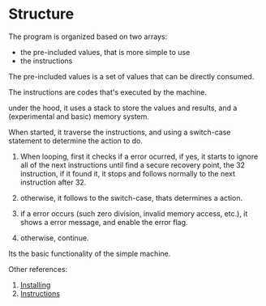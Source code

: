 # Structure
The program is organized based on two arrays:
  - the pre-included values, that is more simple to use
  - the instructions

 The pre-included values is a set of values that can be directly consumed.
 
 The instructions are codes that's executed by the machine.

 under the hood, it uses a stack to store the values and results, and a (experimental and basic) memory system.

When started, it traverse the instructions, and using a switch-case statement to determine the action to do.

1. When looping, first it checks if a error ocurred, if yes, it starts to ignore all of the next instructions until find a secure recovery point, the 32 instruction, if it found it, it stops and follows normally to the next instruction after 32.

2. otherwise, it follows to the switch-case, thats determines a action.

3. if a error occurs (such zero division, invalid memory access, etc.), it shows a error message, and enable the error flag.

4. otherwise, continue.

Its the basic functionality of the simple machine.

Other references:
1. [Installing](./installing.md)  
2. [Instructions](./instructions.md)

